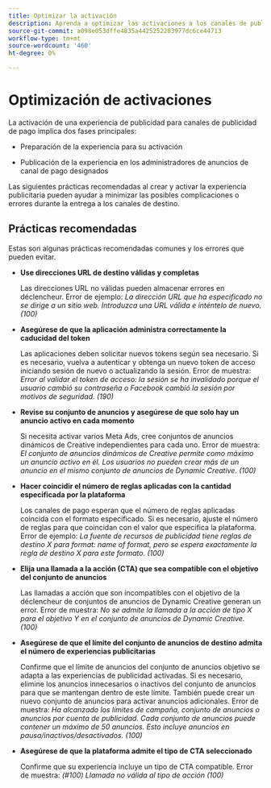 ```yaml
---
title: Optimizar la activación
description: Aprenda a optimizar las activaciones a los canales de publicidad de pago de terceros.
source-git-commit: a098e053dffe4835a4425252203977dc6ce44713
workflow-type: tm+mt
source-wordcount: '460'
ht-degree: 0%

---
```


# Optimización de activaciones

La activación de una experiencia de publicidad para canales de publicidad de pago implica dos fases principales:

* Preparación de la experiencia para su activación

* Publicación de la experiencia en los administradores de anuncios de canal de pago designados

Las siguientes prácticas recomendadas al crear y activar la experiencia publicitaria pueden ayudar a minimizar las posibles complicaciones o errores durante la entrega a los canales de destino.

## Prácticas recomendadas

Estas son algunas prácticas recomendadas comunes y los errores que pueden evitar.

* **Use direcciones URL de destino válidas y completas**

  Las direcciones URL no válidas pueden almacenar errores en déclencheur. Error de ejemplo: _La dirección URL que ha especificado no se dirige a un sitio web. Introduzca una URL válida e inténtelo de nuevo. (100)_

* **Asegúrese de que la aplicación administra correctamente la caducidad del token**

  Las aplicaciones deben solicitar nuevos tokens según sea necesario. Si es necesario, vuelva a autenticar y obtenga un nuevo token de acceso iniciando sesión de nuevo o actualizando la sesión. Error de muestra: _Error al validar el token de acceso: la sesión se ha invalidado porque el usuario cambió su contraseña o Facebook cambió la sesión por motivos de seguridad. (190)_

* **Revise su conjunto de anuncios y asegúrese de que solo hay un anuncio activo en cada momento**

  Si necesita activar varios Meta Ads, cree conjuntos de anuncios dinámicos de Creative independientes para cada uno. Error de muestra: _El conjunto de anuncios dinámicos de Creative permite como máximo un anuncio activo en él. Los usuarios no pueden crear más de un anuncio en el mismo conjunto de anuncios de Dynamic Creative. (100)_

* **Hacer coincidir el número de reglas aplicadas con la cantidad especificada por la plataforma**

  Los canales de pago esperan que el número de reglas aplicadas coincida con el formato especificado.  Si es necesario, ajuste el número de reglas para que coincidan con el valor que especifica la plataforma. Error de ejemplo: _La fuente de recursos de publicidad tiene reglas de destino X para format: name of format, pero se espera exactamente la regla de destino X para este formato. (100)_

* **Elija una llamada a la acción (CTA) que sea compatible con el objetivo del conjunto de anuncios**

  Las llamadas a acción que son incompatibles con el objetivo de la déclencheur de conjuntos de anuncios de Dynamic Creative generan un error. Error de muestra: _No se admite la llamada a la acción de tipo X para el objetivo Y en el conjunto de anuncios de Dynamic Creative. (100)_

* **Asegúrese de que el límite del conjunto de anuncios de destino admita el número de experiencias publicitarias**

  Confirme que el límite de anuncios del conjunto de anuncios objetivo se adapta a las experiencias de publicidad activadas. Si es necesario, elimine los anuncios innecesarios o inactivos del conjunto de anuncios para que se mantengan dentro de este límite. También puede crear un nuevo conjunto de anuncios para activar anuncios adicionales. Error de muestra: _Ha alcanzado los límites de campaña, conjunto de anuncios o anuncios por cuenta de publicidad. Cada conjunto de anuncios puede contener un máximo de 50 anuncios. Esto incluye anuncios en pausa/inactivos/desactivados. (100)_

* **Asegúrese de que la plataforma admite el tipo de CTA seleccionado**

  Confirme que su experiencia incluye un tipo de CTA compatible. Error de muestra: _(#100) Llamada no válida al tipo de acción (100)_
